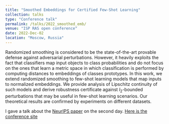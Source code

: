 ```yaml
---
title: "Smoothed Embeddings for Certified Few-Shot Learning"
collection: talks
type: "Conference talk"
permalink: /talks/2022_smoothed_emb/
venue: "ISP RAS open conference"
date: 2022-Dec-02
location: "Moscow, Russia"
---
```


Randomized smoothing is considered to be the state-of-the-art provable defense against adversarial perturbations. However, it heavily exploits the fact that classifiers map input objects to class probabilities and do not focus on the ones that learn a metric space in which classification is performed by computing distances to embeddings of classes prototypes. In this work, we extend randomized smoothing to few-shot learning models that map inputs to normalized embeddings. We provide analysis of Lipschitz continuity of such models and derive robustness certificate against $l_2$-bounded perturbations that may be useful in few-shot learning scenarios. Our theoretical results are confirmed by experiments on different datasets.

I gave a talk about the [NeurIPS paper](https://openreview.net/forum?id=m2JJO3iEe_5) on the second day. [Here is the conference site](https://www.isprasopen.ru/)
